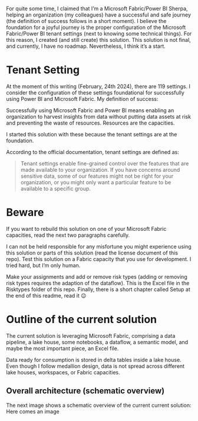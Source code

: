 For quite some time, I claimed that I’m a Microsoft Fabric/Power BI Sherpa, helping an organization (my colleagues) have a successful and safe journey (the definition of success follows in a short moment). I believe the foundation for a joyful journey is the proper configuration of the Microsoft Fabric/Power BI tenant settings (next to knowing some technical things). For this reason, I created (and still create) this solution. This solution is not final, and currently, I have no roadmap. Nevertheless, I think it’s a start.
# Tenant Setting
At the moment of this writing (February, 24th 2024), there are 119 settings. I consider the configuration of these settings foundational for successfully using Power BI and Microsoft Fabric. My definition of success:

Successfully using Microsoft Fabric and Power BI means enabling an organization to harvest insights from data without putting data assets at risk and preventing the waste of resources. Resources are the capacities.

I started this solution with these because the tenant settings are at the foundation.

According to the official documentation, tenant settings are defined as:
> Tenant settings enable fine-grained control over the 
features that are made available to your organization. If you have 
concerns around sensitive data, some of our features might not be right 
for your organization, or you might only want a particular feature to be
 available to a specific group.
# Beware
If you want to rebuild this solution on one of your Microsoft Fabric capacities, read the next two paragraphs carefully.

I can not be held responsible for any misfortune you might experience using this solution or parts of this solution (read the license document of this repo). Test this solution on a Fabric capacity that you use for development. I tried hard, but I’m only human. 

Make your assignments and add or remove risk types (adding or removing risk types requires the adaption of the dataflow). This is the Excel file in the Risktypes folder of this repo. Finally, there is a short chapter called Setup at the end of this readme, read it 😉
# Outline of the current solution
The current solution is leveraging Microsoft Fabric, comprising a data pipeline, a lake house, some notebooks, a dataflow, a semantic model, and maybe the most important piece, an Excel file.

Data ready for consumption is stored in delta tables inside a lake house. Even though I follow medallion design, data is not spread across different lake houses, workspaces, or Fabric capacities.
## Overall architecture (schematic overview)
The next image shows a schematic overview of the current current solution:
Here comes an image
